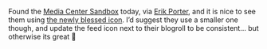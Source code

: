 Found the <a href="http://blog.mediacentersandbox.com/PermaLink,guid,817c2b05-2a9e-47ac-80c9-1c4db5b26c18.aspx" target="_blank" class="broken_link">Media Center Sandbox</a> today, via <a href="http://weblogs.asp.net/eporter" target="_blank" class="broken_link">Erik Porter</a>, and it is nice to see them using <a href="http://blogs.duncanmackenzie.net/duncanma/archive/2005/12/30/3447.aspx" target="_blank" class="broken_link">the newly blessed icon</a>. I&#8217;d suggest they use a smaller one though, and update the feed icon next to their blogroll to be consistent&#8230; but otherwise its great 🙂